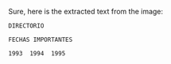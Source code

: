 Sure, here is the extracted text from the image:

```
DIRECTORIO

FECHAS IMPORTANTES

1993  1994  1995
```